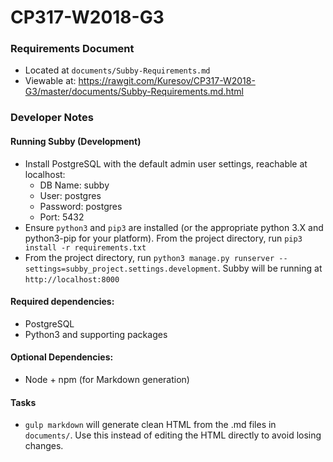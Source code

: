 # CP317-W2018-G3

### Requirements Document
* Located at `documents/Subby-Requirements.md`
* Viewable at: https://rawgit.com/Kuresov/CP317-W2018-G3/master/documents/Subby-Requirements.md.html

### Developer Notes
#### Running Subby (Development)
  * Install PostgreSQL with the default admin user settings, reachable at localhost:
    * DB Name: subby
    * User: postgres
    * Password: postgres
    * Port: 5432
  * Ensure `python3` and `pip3` are installed (or the appropriate python 3.X and python3-pip for your platform). From the project directory, run `pip3 install -r requirements.txt`
  * From the project directory, run `python3 manage.py runserver --settings=subby_project.settings.development`. Subby will be running at `http://localhost:8000`

#### Required dependencies:
  * PostgreSQL
  * Python3 and supporting packages

#### Optional Dependencies:
  * Node + npm (for Markdown generation)

#### Tasks
  * `gulp markdown` will generate clean HTML from the .md files in `documents/`. Use this instead of editing the HTML directly to avoid losing changes.
